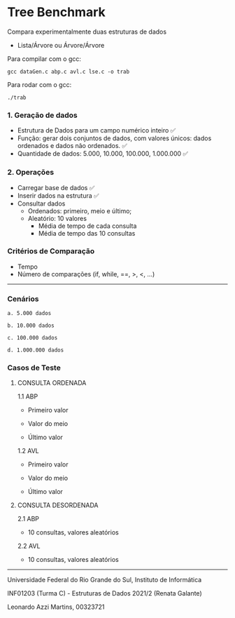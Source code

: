 # Tree Benchmark

Compara experimentalmente duas estruturas de dados

* Lista/Árvore ou Árvore/Árvore

Para compilar com o gcc:
```
gcc dataGen.c abp.c avl.c lse.c -o trab
```


Para rodar com o gcc:
```
./trab
```

### 1. Geração de dados

- Estrutura de Dados para um campo numérico inteiro ✅
- Função: gerar dois conjuntos de dados, com valores únicos: dados ordenados e dados não ordenados. ✅
- Quantidade de dados: 5.000, 10.000, 100.000, 1.000.000 ✅

### 2. Operações

- Carregar base de dados ✅
- Inserir dados na estrutura ✅
- Consultar dados
    - Ordenados: primeiro, meio e último; 
    - Aleatório: 10 valores
        - Média de tempo de cada consulta
        - Média de tempo das 10 consultas

### Critérios de Comparação
* Tempo
* Número de comparações (if, while, ==, >, <, ...)


---

### Cenários

    a. 5.000 dados

    b. 10.000 dados

    c. 100.000 dados

    d. 1.000.000 dados

### Casos de Teste

1. CONSULTA ORDENADA

    1.1 ABP

    - Primeiro valor

    - Valor do meio

    - Último valor

    
    1.2 AVL
    
    - Primeiro valor

    - Valor do meio

    - Último valor

  

2. CONSULTA DESORDENADA

    2.1 ABP

    - 10 consultas, valores aleatórios
        
    
    2.2 AVL

    - 10 consultas, valores aleatórios

---

Universidade Federal do Rio Grande do Sul, Instituto de Informática

INF01203 (Turma C) - Estruturas de Dados 2021/2 (Renata Galante)

Leonardo Azzi Martins, 00323721